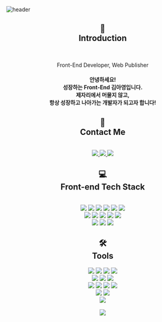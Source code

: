 <!-- 헤더 -->
![header](https://capsule-render.vercel.app/api?type=waving&color=92E9CF&height=250&section=header&text=Hello%20World!&desc=I'm%20AyoungKim!&fontSize=55&fontAlignY=45&descSize=30&fontColor=584444)
<!-- 인트로 -->
<h2 align="center">🌱<br/>Introduction</h2>
<br/>
<p align="center">
  Front-End Developer, Web Publisher
</p>
<h4 align="center">
  안녕하세요!<br/>
  성장하는 Front-End 김아영입니다.<br/>
  제자리에서 머물지 않고,<br/>
  항상 성장하고 나아가는 개발자가 되고자 합니다!
</h4>
<!-- 링크 -->
<h2 align="center">💬<br/>Contact Me</h2>
<br/>
<div align="center">
  <a href="https://kimaydev.notion.site/kimaydev/FE-7a53f9f631f146c88c39413cd175a9d0" target="_blank">
    <img src="https://img.shields.io/badge/AyoungKim's Notion-fff?style=flat&logo=Notion&logoColor=000"/>
  </a>
  <a href="mailto:kimaydev@gmail.com">
    <img src="https://img.shields.io/badge/kimaydev@gmail.com-EA4335?style=flat&logo=Gmail&logoColor=fff"/>
  </a>
  <a href="https://open.kakao.com/o/sAhCWDrf" target="_blank">
    <img src="https://img.shields.io/badge/KakaoTalk-FFCD00?style=flat&logo=KakaoTalk&logoColor=000"/>
  </a>
</div>
<!-- 기술스택 -->
<h2 align="center">💻<br/>Front-end Tech Stack</h2>
<br/>
<div align="center">
  <img src="https://img.shields.io/badge/HTML5-E34F26?style=flat&logo=html5&logoColor=fff"/>
  <img src="https://img.shields.io/badge/CSS3-1572B6?style=flat&logo=css3&logoColor=fff"/>
  <img src="https://img.shields.io/badge/SASS-CC6699?style=flat&logo=sass&logoColor=fff"/>
  <img src="https://img.shields.io/badge/JavaScript-F7DF1E?style=flat&logo=javascript&logoColor=fff"/>
  <img src="https://img.shields.io/badge/TypeScript-3178C6?style=flat&logo=typescript&logoColor=fff"/>
  <img src="https://img.shields.io/badge/React-61DAFB?style=flat&logo=react&logoColor=fff"/>
  <br/>
  <img src="https://img.shields.io/badge/jQuery-0769AD?style=flat&logo=jquery&logoColor=fff"/>  
  <img src="https://img.shields.io/badge/styledcomponents-DB7093?style=flat&logo=styledcomponents&logoColor=fff"/>
  <img src="https://img.shields.io/badge/Axios-5A29E4?style=flat&logo=axios&logoColor=fff"/>
  <img src="https://img.shields.io/badge/ReduxToolkit-764ABC?style=flat&logo=redux&logoColor=fff"/>
  <img src="https://img.shields.io/badge/ReduxSaga-999999?style=flat&logo=reduxsaga&logoColor=fff"/>
  <br/>
  <img src="https://img.shields.io/badge/Bootstrap-7952B3?style=flat&logo=bootstrap&logoColor=fff"/>
  <img src="https://img.shields.io/badge/AntDesign-0170FE?style=flat&logo=antdesign&logoColor=fff"/>
  <img src="https://img.shields.io/badge/Tailwind-06B6D4?style=flat&logo=tailwindcss&logoColor=fff"/>
</div>
<h2 align="center">🛠<br/>Tools</h2>
<div align="center">
  <img src="https://img.shields.io/badge/Photoshop-001d34?style=flat&logo=adobephotoshop&logoColor=2fa3f7"/>
  <img src="https://img.shields.io/badge/Illustrator-FF9A00?style=flat&logo=adobeIllustrator&logoColor=fff"/>
  <img src="https://img.shields.io/badge/AdobeXD-FF61F6?style=flat&logo=adobexd&logoColor=fff"/>  
  <img src="https://img.shields.io/badge/Figma-F24E1E?style=flat&logo=figma&logoColor=fff"/>
  <br/>
  <img src="https://img.shields.io/badge/Git-F05032?style=flat&logo=git&logoColor=fff"/>
  <img src="https://img.shields.io/badge/Github-181717?style=flat&logo=github&logoColor=fff"/>
  <img src="https://img.shields.io/badge/Sourcetree-0052CC?style=flat&logo=sourcetree&logoColor=fff"/>  
  <br/>
  <img src="https://img.shields.io/badge/Swagger-85EA2D?style=flat&logo=swagger&logoColor=fff"/>
  <img src="https://img.shields.io/badge/Slack-4A154B?style=flat&logo=slack&logoColor=fff"/>
  <img src="https://img.shields.io/badge/Notion-fff?style=flat&logo=Notion&logoColor=000"/>
  <img src="https://img.shields.io/badge/Visual Studio Code-007ACC?style=flat&logo=visualstudiocode&logoColor=fff"/>  
  <br/>
  <img src="https://img.shields.io/badge/Firebase-FFCA28?style=flat&logo=firebase&logoColor=fff"/>
  <img src="https://img.shields.io/badge/Postman-FF6C37?style=flat&logo=postman&logoColor=fff"/>
  <br/>
  <img src="https://img.shields.io/badge/Indesign-FF3366?style=flat&logo=adobeindesign&logoColor=fff"/>
</div>
<br/>
<!-- 프로그레스바 -->
<div align="center">
  <img src="https://github-readme-stats.vercel.app/api/top-langs/?username=kimaydev&layout=compact">  
</div>

<!--
**kimaydev/kimaydev** is a ✨ _special_ ✨ repository because its `README.md` (this file) appears on your GitHub profile.

Here are some ideas to get you started:

- 🔭 I’m currently working on ...
- 🌱 I’m currently learning ...
- 👯 I’m looking to collaborate on ...
- 🤔 I’m looking for help with ...
- 💬 Ask me about ...
- 📫 How to reach me: ...
- 😄 Pronouns: ...
- ⚡ Fun fact: ...
-->
